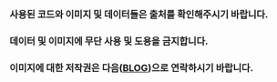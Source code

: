 ### 사용된 코드와 이미지 및 데이터들은 출처를 확인해주시기 바랍니다.
### 데이터 및 이미지에 무단 사용 및 도용을 금지합니다.
### 이미지에 대한 저작권은 다음([BLOG](link))으로 연락하시기 바랍니다.